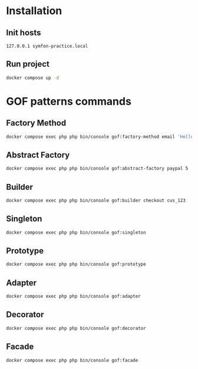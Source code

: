 # Installation #
## Init hosts ##
```aiignore
127.0.0.1 symfon-practice.local
```
## Run project ##
```bash
docker compose up -d
```

# GOF patterns commands #
## Factory Method ##
```bash
docker compose exec php php bin/console gof:factory-method email 'Hello GOF!'

```
## Abstract Factory ##
```bash
docker compose exec php php bin/console gof:abstract-factory paypal 5
```
## Builder ##
```bash
docker compose exec php php bin/console gof:builder checkout cus_123
```

## Singleton ##
```bash
docker compose exec php php bin/console gof:singleton
```

## Prototype ##
```bash
docker compose exec php php bin/console gof:prototype
```
## Adapter ##
```bash
docker compose exec php php bin/console gof:adapter
```
## Decorator ##
```bash
docker compose exec php php bin/console gof:decorator
```
## Facade ##
```bash
docker compose exec php php bin/console gof:facade
```
